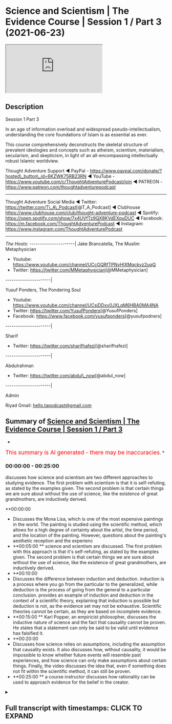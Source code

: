 # Science and Scientism | The Evidence Course | Session 1 / Part 3 (2021-06-23)

<iframe loading='lazy' allow='autoplay' src='https://www.youtube.com/embed/twjPt1cOHKE'></iframe>

## Description

Session 1 Part 3

In an age of information overload and widespread pseudo-intellectualism, understanding the core foundations of Islam is as essential as ever.

This course comprehensively deconstructs the skeletal structure of prevalent ideologies and concepts such as atheism, scientism, materialism, secularism, and skepticism, in light of an all-encompassing intellectually robust Islamic worldview.

Thought Adventure Support
◄ PayPal - https://www.paypal.com/donate/?hosted\_button\_id=6KZWK75RB23RN
◄ YouTube - https://www.youtube.com/c/ThoughtAdventurePodcast/join
◄ PATREON - https://www.patreon.com/thoughtadventurepodcast

***

Thought Adventure Social Media
◄ Twitter: https://twitter.com/T\_A\_Podcast​​ \[@T\_A\_Podcast]
◄ Clubhouse https://www.clubhouse.com/club/thought-adventure-podcast
◄ Spotify: https://open.spotify.com/show/7x4UVfTz9QX8KVdEXquDUC
◄ Facebook: https://m.facebook.com/ThoughtAdventurePodcast
◄ Instagram: https://www.instagram.com/ThoughtAdventurePodcast​

***

*The Hosts:*
\----------------------|
Jake Brancatella, The Muslim Metaphysician

*   Youtube: https://www.youtube.com/channel/UCcGQRfTPNyHlXMqckvz2uqQ
*   Twitter:  https://twitter.com/MMetaphysician​​ \[@MMetaphysician]

\----------------------|

Yusuf Ponders, The Pondering Soul

*   Youtube: https://www.youtube.com/channel/UCsiDDxy0JXLqM6HBA0MA4NA
*   Twitter: https://twitter.com/YusufPonders​​ \[@YusufPonders]
*   Facebook: https://www.facebook.com/yusufponders​ \[@yusufpodners]

\----------------------|

Sharif

*   Twitter: https://twitter.com/sharifhafezi​​ \[@sharifhafezi]

\----------------------|

Abdulrahman

*   Twitter: https://twitter.com/abdul\_now​ \[@abdul\_now]

\----------------------|

Admin

Riyad
Gmail: hello.tapodcast@gmail.com

## Summary of [Science and Scientism | The Evidence Course | Session 1 / Part 3](https://www.youtube.com/watch?v=twjPt1cOHKE)

*

<span style="color:red; font-size:125%">This summary is AI generated - there may be inaccuracies</span>. [](/)\*

### <a onclick="modifyYTiframeseektime(0)">00:00:00</a> - <a onclick="modifyYTiframeseektime(1500)">00:25:00</a>

discusses how science and scientism are two different approaches to studying evidence. The first problem with scientism is that it is self-refuting, as stated by the examples given. The second problem is that certain things we are sure about without the use of science, like the existence of great grandmothers, are inductively derived.

\*\*<a onclick="modifyYTiframeseektime(0)">00:00:00</a>

*   Discusses the Mona Lisa, which is one of the most expensive paintings in the world. The painting is studied using the scientific method, which allows for a high degree of certainty about the artist, the time period, and the location of the painting. However, questions about the painting's aesthetic reception and the experienc
*   \*\*<a onclick="modifyYTiframeseektime(300)">00:05:00</a>
    \*\*  science and scientism are discussed. The first problem with this approach is that it's self-refuting, as stated by the examples given. The second problem is that certain things we are sure about without the use of science, like the existence of great grandmothers, are inductively derived.
*   \*\*<a onclick="modifyYTiframeseektime(600)">00:10:00</a>
*   Discusses the difference between induction and deduction. induction is a process where you go from the particular to the generalized, while deduction is the process of going from the general to a particular conclusion.  provides an example of induction and deduction in the context of a scientific theory, explaining that induction is possible but deduction is not, as the evidence set may not be exhaustive. Scientific theories cannot be certain, as they are based on incomplete evidence.
*   \*\*<a onclick="modifyYTiframeseektime(900)">00:15:00</a>
    \*\* Karl Popper, an empiricist philosopher, discusses the inductive nature of science and the fact that causality cannot be proven. He states that a statement can only be said to be valid until evidence has falsified it.
*   \*\*<a onclick="modifyYTiframeseektime(1200)">00:20:00</a>
*   Discusses how science relies on assumptions, including the assumption that causality exists. It also discusses how, without causality, it would be impossible to know whether future events will resemble past experiences, and how science can only make assumptions about certain things. Finally, the video discusses the idea that, even if something does not fit within the scientific method, it can still be proven.
*   \*\*<a onclick="modifyYTiframeseektime(1500)">00:25:00</a>
    \*\*  a course instructor discusses how rationality can be used to approach evidence for the belief in the creator.

<details><summary><h2>Full transcript with timestamps: CLICK TO EXPAND</h2></summary>

<a onclick="modifyYTiframeseektime('15')">0:00:15 have a think about the famous painting</a> <a onclick="modifyYTiframeseektime('17')">0:00:17 called mona lisa</a> <a onclick="modifyYTiframeseektime('18')">0:00:18 and it's known throughout the world it's</a> <a onclick="modifyYTiframeseektime('20')">0:00:20 one of the most if not the</a> <a onclick="modifyYTiframeseektime('22')">0:00:22 most expensive painting in the world</a> <a onclick="modifyYTiframeseektime('25')">0:00:25 now let's approach our understanding of</a> <a onclick="modifyYTiframeseektime('28')">0:00:28 this painting of the mona lisa</a> <a onclick="modifyYTiframeseektime('30')">0:00:30 through using the scientific method what</a> <a onclick="modifyYTiframeseektime('34')">0:00:34 conclusions are we going to come to</a> <a onclick="modifyYTiframeseektime('35')">0:00:35 using the scientific method well as we</a> <a onclick="modifyYTiframeseektime('38')">0:00:38 mentioned the scientific method</a> <a onclick="modifyYTiframeseektime('40')">0:00:40 is really good at understanding the</a> <a onclick="modifyYTiframeseektime('42')">0:00:42 observable detestable and the repeatable</a> <a onclick="modifyYTiframeseektime('45')">0:00:45 so we can work out maybe what type of</a> <a onclick="modifyYTiframeseektime('48')">0:00:48 colors were used</a> <a onclick="modifyYTiframeseektime('49')">0:00:49 what was the composition of the paints</a> <a onclick="modifyYTiframeseektime('51')">0:00:51 what was the composition of the material</a> <a onclick="modifyYTiframeseektime('53')">0:00:53 that was used for the canvas</a> <a onclick="modifyYTiframeseektime('55')">0:00:55 or even the frame these are things</a> <a onclick="modifyYTiframeseektime('57')">0:00:57 within our direct</a> <a onclick="modifyYTiframeseektime('59')">0:00:59 observation within the experimental</a> <a onclick="modifyYTiframeseektime('61')">0:01:01 field</a> <a onclick="modifyYTiframeseektime('62')">0:01:02 but we have to ask ourselves the</a> <a onclick="modifyYTiframeseektime('64')">0:01:04 question what's outside</a> <a onclick="modifyYTiframeseektime('66')">0:01:06 of the scientific method what's outside</a> <a onclick="modifyYTiframeseektime('68')">0:01:08 of the experimental field</a> <a onclick="modifyYTiframeseektime('70')">0:01:10 and therefore the empirical approach the</a> <a onclick="modifyYTiframeseektime('73')">0:01:13 obvious question</a> <a onclick="modifyYTiframeseektime('75')">0:01:15 is the painter science although</a> <a onclick="modifyYTiframeseektime('78')">0:01:18 incredibly useful</a> <a onclick="modifyYTiframeseektime('80')">0:01:20 when it comes to those things which are</a> <a onclick="modifyYTiframeseektime('81')">0:01:21 directly sensible and testable and</a> <a onclick="modifyYTiframeseektime('83')">0:01:23 repeatable</a> <a onclick="modifyYTiframeseektime('85')">0:01:25 cannot be used to determine matters</a> <a onclick="modifyYTiframeseektime('87')">0:01:27 which are outside of its scope</a> <a onclick="modifyYTiframeseektime('90')">0:01:30 and the directly observable and the</a> <a onclick="modifyYTiframeseektime('92')">0:01:32 directly sensible</a> <a onclick="modifyYTiframeseektime('94')">0:01:34 does that mean that because we can't</a> <a onclick="modifyYTiframeseektime('96')">0:01:36 prove it for a scientific approach</a> <a onclick="modifyYTiframeseektime('99')">0:01:39 that the painter does not exist</a> <a onclick="modifyYTiframeseektime('102')">0:01:42 obviously the painter exists in fact we</a> <a onclick="modifyYTiframeseektime('104')">0:01:44 know</a> <a onclick="modifyYTiframeseektime('105')">0:01:45 who that painter is of the mona lisa</a> <a onclick="modifyYTiframeseektime('107')">0:01:47 it's leonardo da vinci</a> <a onclick="modifyYTiframeseektime('109')">0:01:49 at the beginning of the 16th century in</a> <a onclick="modifyYTiframeseektime('111')">0:01:51 fact</a> <a onclick="modifyYTiframeseektime('112')">0:01:52 all of this we know with a high degree</a> <a onclick="modifyYTiframeseektime('115')">0:01:55 of certainty i</a> <a onclick="modifyYTiframeseektime('116')">0:01:56 who the person was and roughly or quite</a> <a onclick="modifyYTiframeseektime('119')">0:01:59 you know confidently</a> <a onclick="modifyYTiframeseektime('120')">0:02:00 when it was which period of time at</a> <a onclick="modifyYTiframeseektime('123')">0:02:03 least which century it took place</a> <a onclick="modifyYTiframeseektime('125')">0:02:05 and all of these answers that we can</a> <a onclick="modifyYTiframeseektime('127')">0:02:07 understand with a high degree of</a> <a onclick="modifyYTiframeseektime('129')">0:02:09 certainty</a> <a onclick="modifyYTiframeseektime('130')">0:02:10 comes outside of experimentation and the</a> <a onclick="modifyYTiframeseektime('132')">0:02:12 scientific method</a> <a onclick="modifyYTiframeseektime('135')">0:02:15 similarly when we look at the painting</a> <a onclick="modifyYTiframeseektime('138')">0:02:18 and maybe some people might say it's</a> <a onclick="modifyYTiframeseektime('139')">0:02:19 beautiful</a> <a onclick="modifyYTiframeseektime('140')">0:02:20 exquisite other people might say oh it's</a> <a onclick="modifyYTiframeseektime('142')">0:02:22 ugly i</a> <a onclick="modifyYTiframeseektime('143')">0:02:23 what is our aesthetic reception for this</a> <a onclick="modifyYTiframeseektime('146')">0:02:26 particular painting</a> <a onclick="modifyYTiframeseektime('148')">0:02:28 does it move us to emotion and what type</a> <a onclick="modifyYTiframeseektime('151')">0:02:31 of emotion</a> <a onclick="modifyYTiframeseektime('152')">0:02:32 these questions again are outside of</a> <a onclick="modifyYTiframeseektime('156')">0:02:36 science yeah it doesn't mean that we</a> <a onclick="modifyYTiframeseektime('158')">0:02:38 don't have</a> <a onclick="modifyYTiframeseektime('159')">0:02:39 emotions that we don't have an</a> <a onclick="modifyYTiframeseektime('161')">0:02:41 appreciation of what we think is</a> <a onclick="modifyYTiframeseektime('162')">0:02:42 beautiful or what we think is</a> <a onclick="modifyYTiframeseektime('164')">0:02:44 ugly and that's you know and some people</a> <a onclick="modifyYTiframeseektime('167')">0:02:47 might say well</a> <a onclick="modifyYTiframeseektime('168')">0:02:48 maybe we can through science maybe we</a> <a onclick="modifyYTiframeseektime('171')">0:02:51 can</a> <a onclick="modifyYTiframeseektime('172')">0:02:52 you know look at a brain scan and look</a> <a onclick="modifyYTiframeseektime('174')">0:02:54 at regions of the brain that are being</a> <a onclick="modifyYTiframeseektime('175')">0:02:55 highlighted</a> <a onclick="modifyYTiframeseektime('176')">0:02:56 but just simply highlighting regions of</a> <a onclick="modifyYTiframeseektime('179')">0:02:59 the brain</a> <a onclick="modifyYTiframeseektime('180')">0:03:00 doesn't say what type of emotions all</a> <a onclick="modifyYTiframeseektime('183')">0:03:03 more importantly the experience of that</a> <a onclick="modifyYTiframeseektime('186')">0:03:06 emotions</a> <a onclick="modifyYTiframeseektime('187')">0:03:07 because the experience of emotions is</a> <a onclick="modifyYTiframeseektime('189')">0:03:09 very personal</a> <a onclick="modifyYTiframeseektime('190')">0:03:10 to each individual and this comes to</a> <a onclick="modifyYTiframeseektime('192')">0:03:12 another question</a> <a onclick="modifyYTiframeseektime('194')">0:03:14 with regards to consciousness how do you</a> <a onclick="modifyYTiframeseektime('196')">0:03:16 know</a> <a onclick="modifyYTiframeseektime('197')">0:03:17 that i am a conscious being do you know</a> <a onclick="modifyYTiframeseektime('200')">0:03:20 it</a> <a onclick="modifyYTiframeseektime('201')">0:03:21 by simply studying the science of my</a> <a onclick="modifyYTiframeseektime('203')">0:03:23 brain activity</a> <a onclick="modifyYTiframeseektime('205')">0:03:25 if you haven't studied my brain activity</a> <a onclick="modifyYTiframeseektime('207')">0:03:27 does that mean</a> <a onclick="modifyYTiframeseektime('208')">0:03:28 that you are unsure whether i'm a</a> <a onclick="modifyYTiframeseektime('210')">0:03:30 conscious being or not</a> <a onclick="modifyYTiframeseektime('213')">0:03:33 in fact some people might say okay not</a> <a onclick="modifyYTiframeseektime('214')">0:03:34 only can we do brain scans</a> <a onclick="modifyYTiframeseektime('217')">0:03:37 but also we can look at action</a> <a onclick="modifyYTiframeseektime('218')">0:03:38 potentials of neurons these are</a> <a onclick="modifyYTiframeseektime('220')">0:03:40 electrical signals that travel across</a> <a onclick="modifyYTiframeseektime('222')">0:03:42 the neurons of the brain</a> <a onclick="modifyYTiframeseektime('224')">0:03:44 or that we can you know understand</a> <a onclick="modifyYTiframeseektime('228')">0:03:48 and test what type of chemicals are</a> <a onclick="modifyYTiframeseektime('230')">0:03:50 being released at the presynaptic neuro</a> <a onclick="modifyYTiframeseektime('232')">0:03:52 known as trans neurotransmitters</a> <a onclick="modifyYTiframeseektime('236')">0:03:56 yet none of this explains what it means</a> <a onclick="modifyYTiframeseektime('238')">0:03:58 to be me</a> <a onclick="modifyYTiframeseektime('240')">0:04:00 what it means to experience something</a> <a onclick="modifyYTiframeseektime('242')">0:04:02 whether that's a painting</a> <a onclick="modifyYTiframeseektime('244')">0:04:04 whether that's poetry or something else</a> <a onclick="modifyYTiframeseektime('247')">0:04:07 i</a> <a onclick="modifyYTiframeseektime('247')">0:04:07 what it feels to be consciously aware</a> <a onclick="modifyYTiframeseektime('251')">0:04:11 many scientists and philosophers are</a> <a onclick="modifyYTiframeseektime('254')">0:04:14 aware of this problem of consciousness</a> <a onclick="modifyYTiframeseektime('256')">0:04:16 even just how to define what the term</a> <a onclick="modifyYTiframeseektime('259')">0:04:19 consciousness is</a> <a onclick="modifyYTiframeseektime('260')">0:04:20 from a purely materialistic explanation</a> <a onclick="modifyYTiframeseektime('263')">0:04:23 this is why they call it</a> <a onclick="modifyYTiframeseektime('264')">0:04:24 the hard problem of science</a> <a onclick="modifyYTiframeseektime('266')">0:04:26 consciousness being the hard problem of</a> <a onclick="modifyYTiframeseektime('268')">0:04:28 science</a> <a onclick="modifyYTiframeseektime('269')">0:04:29 and some might say well you know in the</a> <a onclick="modifyYTiframeseektime('271')">0:04:31 future</a> <a onclick="modifyYTiframeseektime('272')">0:04:32 we will work it out we will be able to</a> <a onclick="modifyYTiframeseektime('274')">0:04:34 define</a> <a onclick="modifyYTiframeseektime('276')">0:04:36 through the use of empiricism and</a> <a onclick="modifyYTiframeseektime('278')">0:04:38 science that consciousness exists</a> <a onclick="modifyYTiframeseektime('282')">0:04:42 that will be able to determine that a</a> <a onclick="modifyYTiframeseektime('284')">0:04:44 person is conscious</a> <a onclick="modifyYTiframeseektime('285')">0:04:45 or not you know in terms of and what it</a> <a onclick="modifyYTiframeseektime('288')">0:04:48 means to be conscious for that</a> <a onclick="modifyYTiframeseektime('289')">0:04:49 individual</a> <a onclick="modifyYTiframeseektime('291')">0:04:51 but even if they say in the future we'll</a> <a onclick="modifyYTiframeseektime('293')">0:04:53 be able to determine this</a> <a onclick="modifyYTiframeseektime('295')">0:04:55 it doesn't deny the fact that we can be</a> <a onclick="modifyYTiframeseektime('298')">0:04:58 sure to now and understand and</a> <a onclick="modifyYTiframeseektime('300')">0:05:00 comprehend now</a> <a onclick="modifyYTiframeseektime('301')">0:05:01 that a person is conscious or not</a> <a onclick="modifyYTiframeseektime('303')">0:05:03 hopefully you're still conscious</a> <a onclick="modifyYTiframeseektime('305')">0:05:05 uh watching these videos so</a> <a onclick="modifyYTiframeseektime('309')">0:05:09 whether we look at the painting example</a> <a onclick="modifyYTiframeseektime('311')">0:05:11 whether we look at the consciousness</a> <a onclick="modifyYTiframeseektime('313')">0:05:13 example</a> <a onclick="modifyYTiframeseektime('314')">0:05:14 these are two relatively simple examples</a> <a onclick="modifyYTiframeseektime('317')">0:05:17 that demonstrated the limited</a> <a onclick="modifyYTiframeseektime('318')">0:05:18 applicability of science</a> <a onclick="modifyYTiframeseektime('321')">0:05:21 that is not to say that science isn't a</a> <a onclick="modifyYTiframeseektime('323')">0:05:23 useful tool</a> <a onclick="modifyYTiframeseektime('324')">0:05:24 and like i said you know it's been very</a> <a onclick="modifyYTiframeseektime('326')">0:05:26 useful it's helped us develop medicine</a> <a onclick="modifyYTiframeseektime('329')">0:05:29 surgery space travel telecommunications</a> <a onclick="modifyYTiframeseektime('332')">0:05:32 but rather and also it was utilized by</a> <a onclick="modifyYTiframeseektime('335')">0:05:35 the muslims of the past as well</a> <a onclick="modifyYTiframeseektime('336')">0:05:36 famous muslim scientists including</a> <a onclick="modifyYTiframeseektime('339')">0:05:39 people who say</a> <a onclick="modifyYTiframeseektime('340')">0:05:40 that ibn haitham the famous muslim</a> <a onclick="modifyYTiframeseektime('342')">0:05:42 scientists of the past</a> <a onclick="modifyYTiframeseektime('344')">0:05:44 helped create in part or help formulate</a> <a onclick="modifyYTiframeseektime('347')">0:05:47 in part the scientific method but the</a> <a onclick="modifyYTiframeseektime('350')">0:05:50 problem</a> <a onclick="modifyYTiframeseektime('351')">0:05:51 now is not the fact that people are</a> <a onclick="modifyYTiframeseektime('353')">0:05:53 using science</a> <a onclick="modifyYTiframeseektime('354')">0:05:54 it's the fact that they approach all</a> <a onclick="modifyYTiframeseektime('357')">0:05:57 questions with the use of science</a> <a onclick="modifyYTiframeseektime('359')">0:05:59 and claim that anything that's not</a> <a onclick="modifyYTiframeseektime('361')">0:06:01 scientific</a> <a onclick="modifyYTiframeseektime('363')">0:06:03 and empirically verifiable is therefore</a> <a onclick="modifyYTiframeseektime('366')">0:06:06 unprovable untestable or</a> <a onclick="modifyYTiframeseektime('370')">0:06:10 doesn't exist and this is what we call</a> <a onclick="modifyYTiframeseektime('373')">0:06:13 scientism</a> <a onclick="modifyYTiframeseektime('375')">0:06:15 in one definition it's described as</a> <a onclick="modifyYTiframeseektime('378')">0:06:18 totalizing the view of science</a> <a onclick="modifyYTiframeseektime('380')">0:06:20 as if it were capable of describing all</a> <a onclick="modifyYTiframeseektime('382')">0:06:22 reality</a> <a onclick="modifyYTiframeseektime('383')">0:06:23 and knowledge or as if it were the only</a> <a onclick="modifyYTiframeseektime('386')">0:06:26 true way</a> <a onclick="modifyYTiframeseektime('387')">0:06:27 to acquire knowledge about reality and</a> <a onclick="modifyYTiframeseektime('389')">0:06:29 the nature of things</a> <a onclick="modifyYTiframeseektime('391')">0:06:31 so statements like science is the only</a> <a onclick="modifyYTiframeseektime('393')">0:06:33 way to know truth</a> <a onclick="modifyYTiframeseektime('395')">0:06:35 or science will answer all questions</a> <a onclick="modifyYTiframeseektime('398')">0:06:38 these statements</a> <a onclick="modifyYTiframeseektime('399')">0:06:39 are actually non-scientific statements</a> <a onclick="modifyYTiframeseektime('403')">0:06:43 i want you to follow this point when a</a> <a onclick="modifyYTiframeseektime('405')">0:06:45 person turns around and says</a> <a onclick="modifyYTiframeseektime('407')">0:06:47 all answers or all ideas are derived</a> <a onclick="modifyYTiframeseektime('410')">0:06:50 from science all science will answer all</a> <a onclick="modifyYTiframeseektime('412')">0:06:52 questions</a> <a onclick="modifyYTiframeseektime('413')">0:06:53 is that a testifiable scientific</a> <a onclick="modifyYTiframeseektime('417')">0:06:57 you know statement so are they using</a> <a onclick="modifyYTiframeseektime('419')">0:06:59 science to justify science</a> <a onclick="modifyYTiframeseektime('421')">0:07:01 if they are then it's a circular</a> <a onclick="modifyYTiframeseektime('423')">0:07:03 argument what we term tautology</a> <a onclick="modifyYTiframeseektime('426')">0:07:06 so these are non-scientific statements</a> <a onclick="modifyYTiframeseektime('429')">0:07:09 they are better known as</a> <a onclick="modifyYTiframeseektime('430')">0:07:10 metaphysical statements statements that</a> <a onclick="modifyYTiframeseektime('433')">0:07:13 are accepted or assumed</a> <a onclick="modifyYTiframeseektime('435')">0:07:15 to be true so in essence</a> <a onclick="modifyYTiframeseektime('438')">0:07:18 when a person says that only science can</a> <a onclick="modifyYTiframeseektime('441')">0:07:21 answer all questions</a> <a onclick="modifyYTiframeseektime('443')">0:07:23 that's actually a self-refuting argument</a> <a onclick="modifyYTiframeseektime('446')">0:07:26 yeah and that's the first problem with</a> <a onclick="modifyYTiframeseektime('448')">0:07:28 this approach with</a> <a onclick="modifyYTiframeseektime('448')">0:07:28 scientism the second problem as we've</a> <a onclick="modifyYTiframeseektime('451')">0:07:31 described in the examples above</a> <a onclick="modifyYTiframeseektime('454')">0:07:34 is that we know certain things and and</a> <a onclick="modifyYTiframeseektime('457')">0:07:37 are very sure about these things</a> <a onclick="modifyYTiframeseektime('459')">0:07:39 but without the scientific method like</a> <a onclick="modifyYTiframeseektime('462')">0:07:42 for example</a> <a onclick="modifyYTiframeseektime('463')">0:07:43 you know if i was to ask the question do</a> <a onclick="modifyYTiframeseektime('465')">0:07:45 you believe that your great</a> <a onclick="modifyYTiframeseektime('467')">0:07:47 great great great great great great</a> <a onclick="modifyYTiframeseektime('470')">0:07:50 grandmother</a> <a onclick="modifyYTiframeseektime('471')">0:07:51 existed everybody will say yes</a> <a onclick="modifyYTiframeseektime('474')">0:07:54 irrespective of whether we knew who that</a> <a onclick="modifyYTiframeseektime('476')">0:07:56 great great great great</a> <a onclick="modifyYTiframeseektime('478')">0:07:58 great grandmother was irrespective if we</a> <a onclick="modifyYTiframeseektime('481')">0:08:01 had a number of people claiming to be or</a> <a onclick="modifyYTiframeseektime('483')">0:08:03 potentially could be our great great</a> <a onclick="modifyYTiframeseektime('485')">0:08:05 great great grandmother</a> <a onclick="modifyYTiframeseektime('487')">0:08:07 irrespective whether we even you know</a> <a onclick="modifyYTiframeseektime('489')">0:08:09 have a grave to test</a> <a onclick="modifyYTiframeseektime('490')">0:08:10 the dna in order to determine this so</a> <a onclick="modifyYTiframeseektime('493')">0:08:13 irrespective of any scientific arguments</a> <a onclick="modifyYTiframeseektime('495')">0:08:15 to justify this</a> <a onclick="modifyYTiframeseektime('496')">0:08:16 great great great great great</a> <a onclick="modifyYTiframeseektime('498')">0:08:18 grandmother existence</a> <a onclick="modifyYTiframeseektime('500')">0:08:20 we know we had one so again it proves</a> <a onclick="modifyYTiframeseektime('503')">0:08:23 this point which is that</a> <a onclick="modifyYTiframeseektime('504')">0:08:24 there are certain things we are 100 sure</a> <a onclick="modifyYTiframeseektime('507')">0:08:27 about without the use of science</a> <a onclick="modifyYTiframeseektime('511')">0:08:31 furthermore the scientific method in the</a> <a onclick="modifyYTiframeseektime('513')">0:08:33 vast majority of cases</a> <a onclick="modifyYTiframeseektime('515')">0:08:35 leads to what we term inductive</a> <a onclick="modifyYTiframeseektime('517')">0:08:37 conclusions</a> <a onclick="modifyYTiframeseektime('518')">0:08:38 and i think we need to explain what</a> <a onclick="modifyYTiframeseektime('520')">0:08:40 induction means here</a> <a onclick="modifyYTiframeseektime('522')">0:08:42 but just before i do i believe it's also</a> <a onclick="modifyYTiframeseektime('524')">0:08:44 important to explain</a> <a onclick="modifyYTiframeseektime('526')">0:08:46 and gain a bit more crystal</a> <a onclick="modifyYTiframeseektime('527')">0:08:47 understanding of what exactly we mean by</a> <a onclick="modifyYTiframeseektime('530')">0:08:50 the scientific method</a> <a onclick="modifyYTiframeseektime('532')">0:08:52 now if we cast our minds back to when</a> <a onclick="modifyYTiframeseektime('534')">0:08:54 we're at school</a> <a onclick="modifyYTiframeseektime('535')">0:08:55 or maybe those people do science at</a> <a onclick="modifyYTiframeseektime('537')">0:08:57 university</a> <a onclick="modifyYTiframeseektime('539')">0:08:59 and we were asked to write up a</a> <a onclick="modifyYTiframeseektime('541')">0:09:01 scientific experiment</a> <a onclick="modifyYTiframeseektime('543')">0:09:03 then there was a very specific way in</a> <a onclick="modifyYTiframeseektime('546')">0:09:06 how this scientific experiment had to be</a> <a onclick="modifyYTiframeseektime('548')">0:09:08 written up</a> <a onclick="modifyYTiframeseektime('549')">0:09:09 and this is called the scientific method</a> <a onclick="modifyYTiframeseektime('552')">0:09:12 and that is</a> <a onclick="modifyYTiframeseektime('553')">0:09:13 you would have an aim you would have a</a> <a onclick="modifyYTiframeseektime('555')">0:09:15 method</a> <a onclick="modifyYTiframeseektime('556')">0:09:16 you would have results and you'd also</a> <a onclick="modifyYTiframeseektime('559')">0:09:19 have a conclusion</a> <a onclick="modifyYTiframeseektime('561')">0:09:21 so what was the aim the aim identified</a> <a onclick="modifyYTiframeseektime('563')">0:09:23 the purpose of the experiment</a> <a onclick="modifyYTiframeseektime('566')">0:09:26 what you wanted to find out the aim also</a> <a onclick="modifyYTiframeseektime('569')">0:09:29 may have included a hypothesis</a> <a onclick="modifyYTiframeseektime('571')">0:09:31 you know what you may see and also the</a> <a onclick="modifyYTiframeseektime('574')">0:09:34 aim defined for</a> <a onclick="modifyYTiframeseektime('576')">0:09:36 us what variables we were looking to</a> <a onclick="modifyYTiframeseektime('578')">0:09:38 test</a> <a onclick="modifyYTiframeseektime('579')">0:09:39 the method the method was explaining</a> <a onclick="modifyYTiframeseektime('582')">0:09:42 how we isolated the various variables</a> <a onclick="modifyYTiframeseektime('586')">0:09:46 and what conditions and causes we</a> <a onclick="modifyYTiframeseektime('588')">0:09:48 subjected them to</a> <a onclick="modifyYTiframeseektime('590')">0:09:50 or we observed them in what types of</a> <a onclick="modifyYTiframeseektime('592')">0:09:52 conditions</a> <a onclick="modifyYTiframeseektime('593')">0:09:53 the results was the data we obtained</a> <a onclick="modifyYTiframeseektime('596')">0:09:56 from this experiment</a> <a onclick="modifyYTiframeseektime('597')">0:09:57 yeah or these observations and the</a> <a onclick="modifyYTiframeseektime('600')">0:10:00 conclusion</a> <a onclick="modifyYTiframeseektime('601')">0:10:01 was an understanding of what that</a> <a onclick="modifyYTiframeseektime('603')">0:10:03 relationship was between our observation</a> <a onclick="modifyYTiframeseektime('606')">0:10:06 and the results and whether this</a> <a onclick="modifyYTiframeseektime('608')">0:10:08 confirmed our hypothesis</a> <a onclick="modifyYTiframeseektime('611')">0:10:11 or denied our hypothesis now it sounds a</a> <a onclick="modifyYTiframeseektime('614')">0:10:14 bit complicated but let me break it down</a> <a onclick="modifyYTiframeseektime('615')">0:10:15 even further</a> <a onclick="modifyYTiframeseektime('616')">0:10:16 imagine if we were to do an experiment</a> <a onclick="modifyYTiframeseektime('618')">0:10:18 and talk about maybe the boiling point</a> <a onclick="modifyYTiframeseektime('620')">0:10:20 of water</a> <a onclick="modifyYTiframeseektime('620')">0:10:20 very simple experiment we all know what</a> <a onclick="modifyYTiframeseektime('622')">0:10:22 the boiling point of water is but let's</a> <a onclick="modifyYTiframeseektime('623')">0:10:23 say</a> <a onclick="modifyYTiframeseektime('624')">0:10:24 we wanted to prove this point so we</a> <a onclick="modifyYTiframeseektime('627')">0:10:27 would</a> <a onclick="modifyYTiframeseektime('627')">0:10:27 define you know in our aim that we want</a> <a onclick="modifyYTiframeseektime('630')">0:10:30 to look at the boiling point of water</a> <a onclick="modifyYTiframeseektime('632')">0:10:32 we would define in our method the method</a> <a onclick="modifyYTiframeseektime('634')">0:10:34 of</a> <a onclick="modifyYTiframeseektime('635')">0:10:35 achieving this so we'd say we'll take</a> <a onclick="modifyYTiframeseektime('638')">0:10:38 pure water</a> <a onclick="modifyYTiframeseektime('639')">0:10:39 at room conditions at one atmosphere</a> <a onclick="modifyYTiframeseektime('642')">0:10:42 we will subject it to heat using maybe a</a> <a onclick="modifyYTiframeseektime('645')">0:10:45 bunsen burner</a> <a onclick="modifyYTiframeseektime('646')">0:10:46 and we'll record the temperature with a</a> <a onclick="modifyYTiframeseektime('648')">0:10:48 thermometer</a> <a onclick="modifyYTiframeseektime('649')">0:10:49 and then we would record and we would do</a> <a onclick="modifyYTiframeseektime('652')">0:10:52 this experiment where we</a> <a onclick="modifyYTiframeseektime('654')">0:10:54 heated the water up and record that it</a> <a onclick="modifyYTiframeseektime('657')">0:10:57 boiled at 100 degrees celsius</a> <a onclick="modifyYTiframeseektime('659')">0:10:59 we would then test it and repeat it so</a> <a onclick="modifyYTiframeseektime('661')">0:11:01 we would repeat this process</a> <a onclick="modifyYTiframeseektime('663')">0:11:03 in order to get maybe further</a> <a onclick="modifyYTiframeseektime('665')">0:11:05 confirmations that could have been</a> <a onclick="modifyYTiframeseektime('666')">0:11:06 a uh you know an</a> <a onclick="modifyYTiframeseektime('670')">0:11:10 incorrect or an abnormal reading so we</a> <a onclick="modifyYTiframeseektime('672')">0:11:12 want to test it so we test it again</a> <a onclick="modifyYTiframeseektime('674')">0:11:14 and maybe after the fifth time we find</a> <a onclick="modifyYTiframeseektime('677')">0:11:17 that water balls at 100 degrees celsius</a> <a onclick="modifyYTiframeseektime('679')">0:11:19 we can say okay in our conclusions</a> <a onclick="modifyYTiframeseektime('682')">0:11:22 we can say that when we subjected water</a> <a onclick="modifyYTiframeseektime('686')">0:11:26 to heat we found that it boiled at 100</a> <a onclick="modifyYTiframeseektime('689')">0:11:29 degrees celsius this is our conclusion</a> <a onclick="modifyYTiframeseektime('692')">0:11:32 now that conclusion</a> <a onclick="modifyYTiframeseektime('695')">0:11:35 on the issue of water is what we call</a> <a onclick="modifyYTiframeseektime('698')">0:11:38 an induced conclusion or inductive</a> <a onclick="modifyYTiframeseektime('701')">0:11:41 process or inductive conclusion</a> <a onclick="modifyYTiframeseektime('703')">0:11:43 so let us explain what do we mean by</a> <a onclick="modifyYTiframeseektime('705')">0:11:45 induction and the opposite of that or</a> <a onclick="modifyYTiframeseektime('707')">0:11:47 the</a> <a onclick="modifyYTiframeseektime('708')">0:11:48 the other aspect of that is called</a> <a onclick="modifyYTiframeseektime('710')">0:11:50 deduction</a> <a onclick="modifyYTiframeseektime('711')">0:11:51 so induction is understood where you go</a> <a onclick="modifyYTiframeseektime('714')">0:11:54 from the particular</a> <a onclick="modifyYTiframeseektime('716')">0:11:56 to the generalized give you a very</a> <a onclick="modifyYTiframeseektime('719')">0:11:59 famous example example that's always</a> <a onclick="modifyYTiframeseektime('720')">0:12:00 found in all different books</a> <a onclick="modifyYTiframeseektime('722')">0:12:02 where it talks about induction is the</a> <a onclick="modifyYTiframeseektime('724')">0:12:04 example of</a> <a onclick="modifyYTiframeseektime('725')">0:12:05 swans what color of swans</a> <a onclick="modifyYTiframeseektime('728')">0:12:08 so maybe you go out and you'll see once</a> <a onclick="modifyYTiframeseektime('730')">0:12:10 one</a> <a onclick="modifyYTiframeseektime('731')">0:12:11 two swans three swans 999 swans and all</a> <a onclick="modifyYTiframeseektime('736')">0:12:16 of them</a> <a onclick="modifyYTiframeseektime('737')">0:12:17 999 were all white so you took</a> <a onclick="modifyYTiframeseektime('740')">0:12:20 particular</a> <a onclick="modifyYTiframeseektime('741')">0:12:21 observations and then you said as your</a> <a onclick="modifyYTiframeseektime('744')">0:12:24 conclusion</a> <a onclick="modifyYTiframeseektime('745')">0:12:25 all swans are white so going from the</a> <a onclick="modifyYTiframeseektime('748')">0:12:28 particular to the generalized</a> <a onclick="modifyYTiframeseektime('751')">0:12:31 but what about the one thousandths one</a> <a onclick="modifyYTiframeseektime('755')">0:12:35 yeah maybe you come across later on your</a> <a onclick="modifyYTiframeseektime('756')">0:12:36 on a you know another swan a thousand</a> <a onclick="modifyYTiframeseektime('759')">0:12:39 swan</a> <a onclick="modifyYTiframeseektime('759')">0:12:39 and you find it's black so what you find</a> <a onclick="modifyYTiframeseektime('763')">0:12:43 with the problem with induction</a> <a onclick="modifyYTiframeseektime('765')">0:12:45 is that induction when you go from</a> <a onclick="modifyYTiframeseektime('766')">0:12:46 particular</a> <a onclick="modifyYTiframeseektime('768')">0:12:48 to to the general there may be some</a> <a onclick="modifyYTiframeseektime('771')">0:12:51 evidence that you are unaware of there</a> <a onclick="modifyYTiframeseektime('773')">0:12:53 may be some observation that you've not</a> <a onclick="modifyYTiframeseektime('775')">0:12:55 come across</a> <a onclick="modifyYTiframeseektime('776')">0:12:56 which therefore defeats or undermines</a> <a onclick="modifyYTiframeseektime('780')">0:13:00 the whole of your conclusion</a> <a onclick="modifyYTiframeseektime('781')">0:13:01 so scientific theories or even when</a> <a onclick="modifyYTiframeseektime('785')">0:13:05 people turn around and say talk about</a> <a onclick="modifyYTiframeseektime('786')">0:13:06 scientific facts</a> <a onclick="modifyYTiframeseektime('787')">0:13:07 are not really facts per se they're not</a> <a onclick="modifyYTiframeseektime('790')">0:13:10 hundred percent</a> <a onclick="modifyYTiframeseektime('791')">0:13:11 but rather they are induced they are</a> <a onclick="modifyYTiframeseektime('793')">0:13:13 things which are</a> <a onclick="modifyYTiframeseektime('795')">0:13:15 uh you know based upon uh</a> <a onclick="modifyYTiframeseektime('799')">0:13:19 may be true or valid based upon the</a> <a onclick="modifyYTiframeseektime('801')">0:13:21 current data set</a> <a onclick="modifyYTiframeseektime('802')">0:13:22 that you have deduction works the other</a> <a onclick="modifyYTiframeseektime('805')">0:13:25 way around</a> <a onclick="modifyYTiframeseektime('806')">0:13:26 deduction is when you go to from the</a> <a onclick="modifyYTiframeseektime('807')">0:13:27 general and you come to a particular</a> <a onclick="modifyYTiframeseektime('809')">0:13:29 conclusion</a> <a onclick="modifyYTiframeseektime('810')">0:13:30 so again the famous example is all men</a> <a onclick="modifyYTiframeseektime('813')">0:13:33 are mortal</a> <a onclick="modifyYTiframeseektime('814')">0:13:34 general statement socrates is a man</a> <a onclick="modifyYTiframeseektime('818')">0:13:38 therefore socrates is mortal so you've</a> <a onclick="modifyYTiframeseektime('822')">0:13:42 gone from the general</a> <a onclick="modifyYTiframeseektime('823')">0:13:43 or men immortal to a specific conclusion</a> <a onclick="modifyYTiframeseektime('826')">0:13:46 socrates is therefore</a> <a onclick="modifyYTiframeseektime('827')">0:13:47 mortal so this would what we call a</a> <a onclick="modifyYTiframeseektime('830')">0:13:50 deduction</a> <a onclick="modifyYTiframeseektime('832')">0:13:52 so with regards to the issue of the</a> <a onclick="modifyYTiframeseektime('833')">0:13:53 water boiling</a> <a onclick="modifyYTiframeseektime('835')">0:13:55 how do we know that the water boils at</a> <a onclick="modifyYTiframeseektime('837')">0:13:57 100 degrees celsius</a> <a onclick="modifyYTiframeseektime('839')">0:13:59 as a generalized statement based upon</a> <a onclick="modifyYTiframeseektime('842')">0:14:02 four observations</a> <a onclick="modifyYTiframeseektime('843')">0:14:03 even if we you know say a thousand</a> <a onclick="modifyYTiframeseektime('846')">0:14:06 observations</a> <a onclick="modifyYTiframeseektime('847')">0:14:07 or a million observations how do we know</a> <a onclick="modifyYTiframeseektime('850')">0:14:10 the one millionth</a> <a onclick="modifyYTiframeseektime('851')">0:14:11 and one time when we observe water</a> <a onclick="modifyYTiframeseektime('854')">0:14:14 actually boils different that's because</a> <a onclick="modifyYTiframeseektime('857')">0:14:17 whenever we say a statement like all</a> <a onclick="modifyYTiframeseektime('859')">0:14:19 water balls at 100 degrees celsius</a> <a onclick="modifyYTiframeseektime('862')">0:14:22 what we're saying is that all water that</a> <a onclick="modifyYTiframeseektime('864')">0:14:24 existed</a> <a onclick="modifyYTiframeseektime('865')">0:14:25 that does exist and that will exist</a> <a onclick="modifyYTiframeseektime('868')">0:14:28 boils 100 degrees celsius</a> <a onclick="modifyYTiframeseektime('870')">0:14:30 but we can't make that statement and the</a> <a onclick="modifyYTiframeseektime('872')">0:14:32 reason why we can't make that statement</a> <a onclick="modifyYTiframeseektime('873')">0:14:33 is because we've not sensed all water</a> <a onclick="modifyYTiframeseektime('875')">0:14:35 that has existed</a> <a onclick="modifyYTiframeseektime('877')">0:14:37 that does exist and that will exist in</a> <a onclick="modifyYTiframeseektime('880')">0:14:40 the future</a> <a onclick="modifyYTiframeseektime('882')">0:14:42 therefore we've generalized this and</a> <a onclick="modifyYTiframeseektime('884')">0:14:44 that's where one of the key problems</a> <a onclick="modifyYTiframeseektime('886')">0:14:46 regardless of</a> <a onclick="modifyYTiframeseektime('887')">0:14:47 science is that science cannot be or</a> <a onclick="modifyYTiframeseektime('889')">0:14:49 cannot lead to certainty</a> <a onclick="modifyYTiframeseektime('891')">0:14:51 by scientific theories unless you've</a> <a onclick="modifyYTiframeseektime('893')">0:14:53 totally observed</a> <a onclick="modifyYTiframeseektime('894')">0:14:54 the reality of the particular subject</a> <a onclick="modifyYTiframeseektime('897')">0:14:57 matter at hand</a> <a onclick="modifyYTiframeseektime('898')">0:14:58 so even things like the theory of</a> <a onclick="modifyYTiframeseektime('900')">0:15:00 gravity</a> <a onclick="modifyYTiframeseektime('901')">0:15:01 the laws of nature known as like for</a> <a onclick="modifyYTiframeseektime('904')">0:15:04 example the laws of thermodynamics now</a> <a onclick="modifyYTiframeseektime('906')">0:15:06 they're termed laws</a> <a onclick="modifyYTiframeseektime('907')">0:15:07 the idea would be that they're set in</a> <a onclick="modifyYTiframeseektime('909')">0:15:09 stone they cannot change</a> <a onclick="modifyYTiframeseektime('911')">0:15:11 all of these things are induced</a> <a onclick="modifyYTiframeseektime('915')">0:15:15 they're true or they're valid but based</a> <a onclick="modifyYTiframeseektime('918')">0:15:18 upon a limited set of data even if it's</a> <a onclick="modifyYTiframeseektime('921')">0:15:21 a million evidences or a billion</a> <a onclick="modifyYTiframeseektime('923')">0:15:23 evidences</a> <a onclick="modifyYTiframeseektime('924')">0:15:24 so science can never lead to 100 and as</a> <a onclick="modifyYTiframeseektime('927')">0:15:27 a side point regards to evolution</a> <a onclick="modifyYTiframeseektime('929')">0:15:29 it's the same thing you find people like</a> <a onclick="modifyYTiframeseektime('931')">0:15:31 you know atheists richard dawkins others</a> <a onclick="modifyYTiframeseektime('934')">0:15:34 who say yes evolution is an absolute</a> <a onclick="modifyYTiframeseektime('937')">0:15:37 fact</a> <a onclick="modifyYTiframeseektime('938')">0:15:38 it's a scientific fact but really if you</a> <a onclick="modifyYTiframeseektime('940')">0:15:40 identify</a> <a onclick="modifyYTiframeseektime('942')">0:15:42 what science is than the philosophy</a> <a onclick="modifyYTiframeseektime('943')">0:15:43 behind science you realize that science</a> <a onclick="modifyYTiframeseektime('946')">0:15:46 doesn't deal in facts and</a> <a onclick="modifyYTiframeseektime('949')">0:15:49 this isn't something that you know isn't</a> <a onclick="modifyYTiframeseektime('952')">0:15:52 aware from certain people either</a> <a onclick="modifyYTiframeseektime('954')">0:15:54 philosophers of science</a> <a onclick="modifyYTiframeseektime('955')">0:15:55 people like bertrand russell carl popper</a> <a onclick="modifyYTiframeseektime('958')">0:15:58 yeah</a> <a onclick="modifyYTiframeseektime('958')">0:15:58 and also the famous 18th century</a> <a onclick="modifyYTiframeseektime('960')">0:16:00 empiricist philosopher known as david</a> <a onclick="modifyYTiframeseektime('962')">0:16:02 hume</a> <a onclick="modifyYTiframeseektime('963')">0:16:03 they all understood the the inductive or</a> <a onclick="modifyYTiframeseektime('966')">0:16:06 the indefinite nature</a> <a onclick="modifyYTiframeseektime('967')">0:16:07 of science karl popper in fact</a> <a onclick="modifyYTiframeseektime('970')">0:16:10 he came he was an empiricist and he came</a> <a onclick="modifyYTiframeseektime('973')">0:16:13 and he looked at this idea</a> <a onclick="modifyYTiframeseektime('975')">0:16:15 of science not being able to establish</a> <a onclick="modifyYTiframeseektime('977')">0:16:17 truths and he started to talk about</a> <a onclick="modifyYTiframeseektime('979')">0:16:19 how actually science should be in the</a> <a onclick="modifyYTiframeseektime('981')">0:16:21 busi not the not the</a> <a onclick="modifyYTiframeseektime('983')">0:16:23 business of dealing with truths but</a> <a onclick="modifyYTiframeseektime('985')">0:16:25 rather the business of</a> <a onclick="modifyYTiframeseektime('986')">0:16:26 falsifying statements and that's where</a> <a onclick="modifyYTiframeseektime('989')">0:16:29 he came up with the idea of</a> <a onclick="modifyYTiframeseektime('990')">0:16:30 falsificationism</a> <a onclick="modifyYTiframeseektime('991')">0:16:31 or the falsifiability he said that</a> <a onclick="modifyYTiframeseektime('994')">0:16:34 science due to its inductive nature can</a> <a onclick="modifyYTiframeseektime('996')">0:16:36 never be gen</a> <a onclick="modifyYTiframeseektime('997')">0:16:37 can never make true generalized</a> <a onclick="modifyYTiframeseektime('1000')">0:16:40 statements</a> <a onclick="modifyYTiframeseektime('1001')">0:16:41 what we therefore can't say is that</a> <a onclick="modifyYTiframeseektime('1004')">0:16:44 water boils at 100 degrees celsius</a> <a onclick="modifyYTiframeseektime('1006')">0:16:46 but what we according to karl popper can</a> <a onclick="modifyYTiframeseektime('1008')">0:16:48 say is that</a> <a onclick="modifyYTiframeseektime('1010')">0:16:50 water boiling a hundred degrees celsius</a> <a onclick="modifyYTiframeseektime('1012')">0:16:52 is a</a> <a onclick="modifyYTiframeseektime('1013')">0:16:53 valid proposition a valid statement that</a> <a onclick="modifyYTiframeseektime('1016')">0:16:56 has not</a> <a onclick="modifyYTiframeseektime('1017')">0:16:57 yet been falsified so this is his</a> <a onclick="modifyYTiframeseektime('1019')">0:16:59 position</a> <a onclick="modifyYTiframeseektime('1020')">0:17:00 that a statement can't be said to be</a> <a onclick="modifyYTiframeseektime('1022')">0:17:02 true it can only be said to be</a> <a onclick="modifyYTiframeseektime('1024')">0:17:04 valid until evidence has falsified it</a> <a onclick="modifyYTiframeseektime('1027')">0:17:07 and if there's no evidence that's</a> <a onclick="modifyYTiframeseektime('1028')">0:17:08 falsified it</a> <a onclick="modifyYTiframeseektime('1029')">0:17:09 it remains a valid statement so we can</a> <a onclick="modifyYTiframeseektime('1032')">0:17:12 see that actually</a> <a onclick="modifyYTiframeseektime('1034')">0:17:14 when we look at and understand science</a> <a onclick="modifyYTiframeseektime('1037')">0:17:17 and in terms of the evidences and the</a> <a onclick="modifyYTiframeseektime('1039')">0:17:19 conclusions that they're not 100</a> <a onclick="modifyYTiframeseektime('1041')">0:17:21 but there's more to it than this the</a> <a onclick="modifyYTiframeseektime('1043')">0:17:23 scientific method is built on</a> <a onclick="modifyYTiframeseektime('1045')">0:17:25 specific axioms axioms here means</a> <a onclick="modifyYTiframeseektime('1049')">0:17:29 you know assumptions that we have to</a> <a onclick="modifyYTiframeseektime('1051')">0:17:31 accept</a> <a onclick="modifyYTiframeseektime('1052')">0:17:32 one of those axioms that science is</a> <a onclick="modifyYTiframeseektime('1054')">0:17:34 built upon is the idea that causality</a> <a onclick="modifyYTiframeseektime('1056')">0:17:36 exists so for example when i want to</a> <a onclick="modifyYTiframeseektime('1059')">0:17:39 work out the boiling point of water</a> <a onclick="modifyYTiframeseektime('1062')">0:17:42 what do i do i assume that</a> <a onclick="modifyYTiframeseektime('1065')">0:17:45 heat will cause the boiling point so</a> <a onclick="modifyYTiframeseektime('1068')">0:17:48 even prior to engaging in the scientific</a> <a onclick="modifyYTiframeseektime('1070')">0:17:50 experiment i'm going to place a flame or</a> <a onclick="modifyYTiframeseektime('1073')">0:17:53 fire or heat</a> <a onclick="modifyYTiframeseektime('1075')">0:17:55 underneath the water either cause would</a> <a onclick="modifyYTiframeseektime('1078')">0:17:58 be the heat</a> <a onclick="modifyYTiframeseektime('1078')">0:17:58 and the effect would be the boiling</a> <a onclick="modifyYTiframeseektime('1080')">0:18:00 point</a> <a onclick="modifyYTiframeseektime('1082')">0:18:02 but what was really interesting to note</a> <a onclick="modifyYTiframeseektime('1085')">0:18:05 and this is what david hume himself</a> <a onclick="modifyYTiframeseektime('1086')">0:18:06 noted</a> <a onclick="modifyYTiframeseektime('1087')">0:18:07 is that causality cannot be proven</a> <a onclick="modifyYTiframeseektime('1091')">0:18:11 it has to be assumed see</a> <a onclick="modifyYTiframeseektime('1094')">0:18:14 when you put water or heat beneath a</a> <a onclick="modifyYTiframeseektime('1097')">0:18:17 water</a> <a onclick="modifyYTiframeseektime('1098')">0:18:18 you notice an effect yeah you notice</a> <a onclick="modifyYTiframeseektime('1100')">0:18:20 something resulting</a> <a onclick="modifyYTiframeseektime('1101')">0:18:21 so you have two events heat and boiling</a> <a onclick="modifyYTiframeseektime('1104')">0:18:24 of water</a> <a onclick="modifyYTiframeseektime('1106')">0:18:26 but our mind makes the connection</a> <a onclick="modifyYTiframeseektime('1109')">0:18:29 of the causality or the the relationship</a> <a onclick="modifyYTiframeseektime('1111')">0:18:31 between the heat and the water</a> <a onclick="modifyYTiframeseektime('1113')">0:18:33 otherwise it's just an observation they</a> <a onclick="modifyYTiframeseektime('1116')">0:18:36 assume he</a> <a onclick="modifyYTiframeseektime('1117')">0:18:37 he gave an example of this uh of a</a> <a onclick="modifyYTiframeseektime('1120')">0:18:40 of a billiard table maybe modern day</a> <a onclick="modifyYTiframeseektime('1122')">0:18:42 example would be a pool table</a> <a onclick="modifyYTiframeseektime('1125')">0:18:45 and he said imagine if you had a person</a> <a onclick="modifyYTiframeseektime('1127')">0:18:47 who had never seen</a> <a onclick="modifyYTiframeseektime('1128')">0:18:48 a pool table in his life and</a> <a onclick="modifyYTiframeseektime('1132')">0:18:52 he sees the white ball traveling towards</a> <a onclick="modifyYTiframeseektime('1134')">0:18:54 the black ball what would he expect</a> <a onclick="modifyYTiframeseektime('1136')">0:18:56 what's his expectation</a> <a onclick="modifyYTiframeseektime('1139')">0:18:59 now because he's never seen this event</a> <a onclick="modifyYTiframeseektime('1141')">0:19:01 occur he doesn't know what to expect</a> <a onclick="modifyYTiframeseektime('1143')">0:19:03 could be that the white ball bounces off</a> <a onclick="modifyYTiframeseektime('1145')">0:19:05 the black ball</a> <a onclick="modifyYTiframeseektime('1146')">0:19:06 it could be that the white ball you know</a> <a onclick="modifyYTiframeseektime('1150')">0:19:10 smashes through the black ball it could</a> <a onclick="modifyYTiframeseektime('1152')">0:19:12 be that the white ball</a> <a onclick="modifyYTiframeseektime('1153')">0:19:13 passes directly through the black ball</a> <a onclick="modifyYTiframeseektime('1156')">0:19:16 or it could be</a> <a onclick="modifyYTiframeseektime('1157')">0:19:17 that the black ball bounces off and</a> <a onclick="modifyYTiframeseektime('1159')">0:19:19 moves in another direction</a> <a onclick="modifyYTiframeseektime('1161')">0:19:21 there's a number of potential</a> <a onclick="modifyYTiframeseektime('1163')">0:19:23 possibilities</a> <a onclick="modifyYTiframeseektime('1164')">0:19:24 so david hume in the billiard ball</a> <a onclick="modifyYTiframeseektime('1166')">0:19:26 example he said well he</a> <a onclick="modifyYTiframeseektime('1168')">0:19:28 sees this event and he sees the</a> <a onclick="modifyYTiframeseektime('1170')">0:19:30 blackball move</a> <a onclick="modifyYTiframeseektime('1171')">0:19:31 after being hit by the white bull so he</a> <a onclick="modifyYTiframeseektime('1173')">0:19:33 does it a second time</a> <a onclick="modifyYTiframeseektime('1175')">0:19:35 now the question becomes what would he</a> <a onclick="modifyYTiframeseektime('1178')">0:19:38 expect when he repeats this</a> <a onclick="modifyYTiframeseektime('1180')">0:19:40 the second time even with all the</a> <a onclick="modifyYTiframeseektime('1182')">0:19:42 variables the same</a> <a onclick="modifyYTiframeseektime('1183')">0:19:43 our intuitive understanding would be</a> <a onclick="modifyYTiframeseektime('1186')">0:19:46 that the black ball will move</a> <a onclick="modifyYTiframeseektime('1187')">0:19:47 meaning that the second event will</a> <a onclick="modifyYTiframeseektime('1189')">0:19:49 resemble and follow</a> <a onclick="modifyYTiframeseektime('1191')">0:19:51 the past event david hume said that's an</a> <a onclick="modifyYTiframeseektime('1193')">0:19:53 assumption</a> <a onclick="modifyYTiframeseektime('1195')">0:19:55 the assumption being that future events</a> <a onclick="modifyYTiframeseektime('1199')">0:19:59 follow the same pattern as past</a> <a onclick="modifyYTiframeseektime('1201')">0:20:01 experiences</a> <a onclick="modifyYTiframeseektime('1203')">0:20:03 because the same number of potential</a> <a onclick="modifyYTiframeseektime('1205')">0:20:05 possibilities still exist</a> <a onclick="modifyYTiframeseektime('1207')">0:20:07 the white ball could bounce off the</a> <a onclick="modifyYTiframeseektime('1209')">0:20:09 black ball the black ball could be</a> <a onclick="modifyYTiframeseektime('1210')">0:20:10 disintegrated</a> <a onclick="modifyYTiframeseektime('1212')">0:20:12 the white ball could go straight through</a> <a onclick="modifyYTiframeseektime('1213')">0:20:13 the black ball or the black ball could</a> <a onclick="modifyYTiframeseektime('1215')">0:20:15 move</a> <a onclick="modifyYTiframeseektime('1215')">0:20:15 the same number of potential</a> <a onclick="modifyYTiframeseektime('1218')">0:20:18 possibilities could still occur</a> <a onclick="modifyYTiframeseektime('1220')">0:20:20 so he said david hume using this example</a> <a onclick="modifyYTiframeseektime('1222')">0:20:22 he's explaining this point which is that</a> <a onclick="modifyYTiframeseektime('1224')">0:20:24 you can't know for certain that</a> <a onclick="modifyYTiframeseektime('1226')">0:20:26 causality exists</a> <a onclick="modifyYTiframeseektime('1228')">0:20:28 and you can't know that definitely</a> <a onclick="modifyYTiframeseektime('1230')">0:20:30 future events</a> <a onclick="modifyYTiframeseektime('1231')">0:20:31 will resemble past experiences but this</a> <a onclick="modifyYTiframeseektime('1234')">0:20:34 is exactly how science works</a> <a onclick="modifyYTiframeseektime('1236')">0:20:36 science has to work by saying future</a> <a onclick="modifyYTiframeseektime('1239')">0:20:39 events</a> <a onclick="modifyYTiframeseektime('1240')">0:20:40 will resemble past experiences otherwise</a> <a onclick="modifyYTiframeseektime('1242')">0:20:42 there would be no science</a> <a onclick="modifyYTiframeseektime('1244')">0:20:44 and causality has to be assumed</a> <a onclick="modifyYTiframeseektime('1246')">0:20:46 otherwise we would not do any</a> <a onclick="modifyYTiframeseektime('1247')">0:20:47 experiments</a> <a onclick="modifyYTiframeseektime('1249')">0:20:49 and maybe just to give you another quick</a> <a onclick="modifyYTiframeseektime('1251')">0:20:51 example of this</a> <a onclick="modifyYTiframeseektime('1254')">0:20:54 they discovered stars that were orbiting</a> <a onclick="modifyYTiframeseektime('1258')">0:20:58 in galaxies and they orbited around a</a> <a onclick="modifyYTiframeseektime('1261')">0:21:01 central mass known</a> <a onclick="modifyYTiframeseektime('1262')">0:21:02 as a super black hole or supermassive</a> <a onclick="modifyYTiframeseektime('1263')">0:21:03 black hole</a> <a onclick="modifyYTiframeseektime('1265')">0:21:05 and they noticed that the stars on the</a> <a onclick="modifyYTiframeseektime('1266')">0:21:06 very edges of these galaxies that were</a> <a onclick="modifyYTiframeseektime('1268')">0:21:08 orbiting</a> <a onclick="modifyYTiframeseektime('1269')">0:21:09 were going too fast they were going the</a> <a onclick="modifyYTiframeseektime('1272')">0:21:12 same speed as</a> <a onclick="modifyYTiframeseektime('1273')">0:21:13 stars that were orbiting closer to the</a> <a onclick="modifyYTiframeseektime('1276')">0:21:16 core</a> <a onclick="modifyYTiframeseektime('1277')">0:21:17 and so they said well hold on according</a> <a onclick="modifyYTiframeseektime('1280')">0:21:20 to our theories and the law of gravity</a> <a onclick="modifyYTiframeseektime('1282')">0:21:22 that shouldn't be the case if you swing</a> <a onclick="modifyYTiframeseektime('1284')">0:21:24 a ball on a string too fast what's going</a> <a onclick="modifyYTiframeseektime('1287')">0:21:27 to happen</a> <a onclick="modifyYTiframeseektime('1288')">0:21:28 the string is going to break and the</a> <a onclick="modifyYTiframeseektime('1289')">0:21:29 ball is going to fly out</a> <a onclick="modifyYTiframeseektime('1291')">0:21:31 into the air they're saying this is what</a> <a onclick="modifyYTiframeseektime('1293')">0:21:33 should happen regards to</a> <a onclick="modifyYTiframeseektime('1295')">0:21:35 stars that are orbiting on the edges</a> <a onclick="modifyYTiframeseektime('1297')">0:21:37 they should be slower</a> <a onclick="modifyYTiframeseektime('1299')">0:21:39 in order to maintain its orbit but</a> <a onclick="modifyYTiframeseektime('1302')">0:21:42 they're not the</a> <a onclick="modifyYTiframeseektime('1303')">0:21:43 the fast and so they had two options</a> <a onclick="modifyYTiframeseektime('1307')">0:21:47 either change the theory of gravity</a> <a onclick="modifyYTiframeseektime('1311')">0:21:51 so change you know how we understand how</a> <a onclick="modifyYTiframeseektime('1313')">0:21:53 gravity works</a> <a onclick="modifyYTiframeseektime('1314')">0:21:54 or the second option was to say</a> <a onclick="modifyYTiframeseektime('1318')">0:21:58 there must be something causing gravity</a> <a onclick="modifyYTiframeseektime('1321')">0:22:01 to exist in order to allow this to exist</a> <a onclick="modifyYTiframeseektime('1324')">0:22:04 and what they said is well hold on</a> <a onclick="modifyYTiframeseektime('1326')">0:22:06 gravity we generally accept it generally</a> <a onclick="modifyYTiframeseektime('1329')">0:22:09 works even though it's inductive</a> <a onclick="modifyYTiframeseektime('1331')">0:22:11 so they changed oh they're not changing</a> <a onclick="modifyYTiframeseektime('1334')">0:22:14 they</a> <a onclick="modifyYTiframeseektime('1334')">0:22:14 developed a new idea that there is a new</a> <a onclick="modifyYTiframeseektime('1337')">0:22:17 form of matter</a> <a onclick="modifyYTiframeseektime('1339')">0:22:19 that exists within the universe and they</a> <a onclick="modifyYTiframeseektime('1340')">0:22:20 call this dark matter and it's this dark</a> <a onclick="modifyYTiframeseektime('1342')">0:22:22 matter that we cannot see we cannot</a> <a onclick="modifyYTiframeseektime('1344')">0:22:24 taste we cannot touch</a> <a onclick="modifyYTiframeseektime('1346')">0:22:26 but is exerting effects upon the</a> <a onclick="modifyYTiframeseektime('1349')">0:22:29 orbits of stars within galaxies so</a> <a onclick="modifyYTiframeseektime('1353')">0:22:33 this is just an example that shows how</a> <a onclick="modifyYTiframeseektime('1356')">0:22:36 causality is</a> <a onclick="modifyYTiframeseektime('1357')">0:22:37 necessary for science to work without</a> <a onclick="modifyYTiframeseektime('1359')">0:22:39 causality</a> <a onclick="modifyYTiframeseektime('1361')">0:22:41 science doesn't work so to quickly sum</a> <a onclick="modifyYTiframeseektime('1363')">0:22:43 up</a> <a onclick="modifyYTiframeseektime('1364')">0:22:44 science those who claim that science</a> <a onclick="modifyYTiframeseektime('1367')">0:22:47 answers all questions</a> <a onclick="modifyYTiframeseektime('1368')">0:22:48 that's not even a statement that can be</a> <a onclick="modifyYTiframeseektime('1372')">0:22:52 verifiable by science 2 science leads to</a> <a onclick="modifyYTiframeseektime('1375')">0:22:55 indeterminate</a> <a onclick="modifyYTiframeseektime('1377')">0:22:57 indefinite conclusions due to its</a> <a onclick="modifyYTiframeseektime('1379')">0:22:59 inductive nature</a> <a onclick="modifyYTiframeseektime('1380')">0:23:00 so you can never be 100 sure even with</a> <a onclick="modifyYTiframeseektime('1383')">0:23:03 most well-established scientific</a> <a onclick="modifyYTiframeseektime('1384')">0:23:04 theories</a> <a onclick="modifyYTiframeseektime('1386')">0:23:06 thirdly science has to assume certain</a> <a onclick="modifyYTiframeseektime('1388')">0:23:08 axioms</a> <a onclick="modifyYTiframeseektime('1390')">0:23:10 like causality like that the future</a> <a onclick="modifyYTiframeseektime('1392')">0:23:12 events</a> <a onclick="modifyYTiframeseektime('1393')">0:23:13 will follow past experiences and that</a> <a onclick="modifyYTiframeseektime('1396')">0:23:16 there are fixed patterns within nature</a> <a onclick="modifyYTiframeseektime('1398')">0:23:18 that causality cannot be proven but</a> <a onclick="modifyYTiframeseektime('1402')">0:23:22 assumed within the scientific method</a> <a onclick="modifyYTiframeseektime('1404')">0:23:24 itself</a> <a onclick="modifyYTiframeseektime('1404')">0:23:24 and finally that even if something</a> <a onclick="modifyYTiframeseektime('1407')">0:23:27 doesn't fit within the scientific method</a> <a onclick="modifyYTiframeseektime('1410')">0:23:30 that doesn't mean that the subject</a> <a onclick="modifyYTiframeseektime('1412')">0:23:32 matter cannot be proven</a> <a onclick="modifyYTiframeseektime('1414')">0:23:34 and this is summed up by imam ghazali in</a> <a onclick="modifyYTiframeseektime('1417')">0:23:37 his al mustafa</a> <a onclick="modifyYTiframeseektime('1418')">0:23:38 where he refutes the empiricists of his</a> <a onclick="modifyYTiframeseektime('1420')">0:23:40 day and i'll just summarize what</a> <a onclick="modifyYTiframeseektime('1423')">0:23:43 imam ghazali said in his book al mustafa</a> <a onclick="modifyYTiframeseektime('1426')">0:23:46 he explained that you can't just simply</a> <a onclick="modifyYTiframeseektime('1429')">0:23:49 say that the only truth we know is</a> <a onclick="modifyYTiframeseektime('1431')">0:23:51 developed by what we experience he said</a> <a onclick="modifyYTiframeseektime('1433')">0:23:53 there are other truths</a> <a onclick="modifyYTiframeseektime('1434')">0:23:54 for example that we know 1000 is greater</a> <a onclick="modifyYTiframeseektime('1437')">0:23:57 than one</a> <a onclick="modifyYTiframeseektime('1439')">0:23:59 yeah these are known as synthetic</a> <a onclick="modifyYTiframeseektime('1441')">0:24:01 propositions</a> <a onclick="modifyYTiframeseektime('1442')">0:24:02 in mathematics which are determined or</a> <a onclick="modifyYTiframeseektime('1445')">0:24:05 through a deductive process</a> <a onclick="modifyYTiframeseektime('1447')">0:24:07 he said we know that baghdad exists even</a> <a onclick="modifyYTiframeseektime('1449')">0:24:09 if we've never entered baghdad the city</a> <a onclick="modifyYTiframeseektime('1451')">0:24:11 of baghdad</a> <a onclick="modifyYTiframeseektime('1452')">0:24:12 yeah that all that china exists even</a> <a onclick="modifyYTiframeseektime('1454')">0:24:14 though we've never been there</a> <a onclick="modifyYTiframeseektime('1456')">0:24:16 that historical events occurred like for</a> <a onclick="modifyYTiframeseektime('1458')">0:24:18 example maybe</a> <a onclick="modifyYTiframeseektime('1459')">0:24:19 you know we could say world war ii we</a> <a onclick="modifyYTiframeseektime('1461')">0:24:21 know existed even though i didn't live</a> <a onclick="modifyYTiframeseektime('1462')">0:24:22 there</a> <a onclick="modifyYTiframeseektime('1463')">0:24:23 because there is also another form of</a> <a onclick="modifyYTiframeseektime('1465')">0:24:25 knowledge known as historical narratives</a> <a onclick="modifyYTiframeseektime('1468')">0:24:28 yet historical narratives can establish</a> <a onclick="modifyYTiframeseektime('1470')">0:24:30 that certain things exist</a> <a onclick="modifyYTiframeseektime('1472')">0:24:32 or narrations that china exists or that</a> <a onclick="modifyYTiframeseektime('1475')">0:24:35 baghdad exists</a> <a onclick="modifyYTiframeseektime('1476')">0:24:36 and so imam khazali explained that there</a> <a onclick="modifyYTiframeseektime('1478')">0:24:38 are three ways to know</a> <a onclick="modifyYTiframeseektime('1480')">0:24:40 one is for experience so we don't deny</a> <a onclick="modifyYTiframeseektime('1483')">0:24:43 that we do</a> <a onclick="modifyYTiframeseektime('1483')">0:24:43 we can come to certain knowledge for</a> <a onclick="modifyYTiframeseektime('1485')">0:24:45 experience second</a> <a onclick="modifyYTiframeseektime('1487')">0:24:47 is that we can come to certain types of</a> <a onclick="modifyYTiframeseektime('1488')">0:24:48 knowledge through historical narrations</a> <a onclick="modifyYTiframeseektime('1491')">0:24:51 and thirdly we can come to certain types</a> <a onclick="modifyYTiframeseektime('1494')">0:24:54 of knowledge through deductive arguments</a> <a onclick="modifyYTiframeseektime('1496')">0:24:56 or synthetic propositions like in</a> <a onclick="modifyYTiframeseektime('1497')">0:24:57 mathematics</a> <a onclick="modifyYTiframeseektime('1499')">0:24:59 this now allows us to move on to the</a> <a onclick="modifyYTiframeseektime('1501')">0:25:01 subject of what is rational thinking</a> <a onclick="modifyYTiframeseektime('1503')">0:25:03 and its components and how we can use</a> <a onclick="modifyYTiframeseektime('1506')">0:25:06 this method</a> <a onclick="modifyYTiframeseektime('1507')">0:25:07 to approach the evidence for the belief</a> <a onclick="modifyYTiframeseektime('1509')">0:25:09 in the creator</a> <a onclick="modifyYTiframeseektime('1520')">0:25:20 you</a>

</details>
